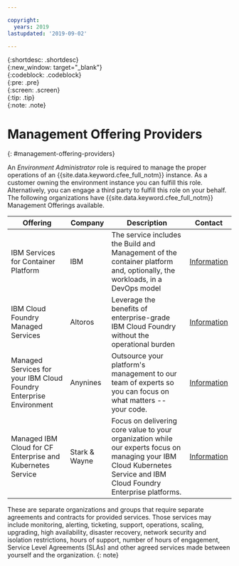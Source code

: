 ```yaml
---

copyright:
  years: 2019
lastupdated: '2019-09-02'

---
```


{:shortdesc: .shortdesc}  
{:new_window: target="_blank"}  
{:codeblock: .codeblock}  
{:pre: .pre}  
{:screen: .screen}  
{:tip: .tip}  
{:note: .note}  

# Management Offering Providers

{: #management-offering-providers}

An _Environment Administrator_ role is required to manage the proper operations of an {{site.data.keyword.cfee_full_notm}} instance. As a customer owning the environment instance you can fulfill this role. Alternatively, you can engage a third party to fulfill this role on your behalf. The following organizations have {{site.data.keyword.cfee_full_notm}} Management Offerings available.

Offering                                                           | Company  | Description                                                                                                               | Contact
------------------------------------------------------------------ | -------- | ------------------------------------------------------------------------------------------------------------------------- | ---------------------------------------------------------------------------------
IBM Services for Container Platform                                | IBM      | The service includes the Build and Management of the container platform and, optionally, the workloads, in a DevOps model | [Information](https://www.ibm.com/services/cloud/managed/infrastructure-services)
IBM Cloud Foundry Managed Services                                 | Altoros  | Leverage the benefits of enterprise-grade IBM Cloud Foundry without the operational burden                              | [Information](https://www.altoros.com/ibm-cloud-foundry-managed-services)
Managed Services for your IBM Cloud Foundry Enterprise Environment | Anynines | Outsource your platform's management to our team of experts so you can focus on what matters -- your code.              | [Information](https://www.anynines.com/operations/cfee)
Managed IBM Cloud for CF Enterprise and Kubernetes Service         | Stark & Wayne | Focus on delivering core value to your organization while our experts focus on managing your IBM Cloud Kubernetes Service and IBM Cloud Foundry Enterprise platforms. | [Information](https://starkandwayne.com/managed-ibm-cloud/index.html)


These are separate organizations and groups that require separate agreements and contracts for provided services. Those services may include monitoring, alerting, ticketing, support, operations, scaling, upgrading, high availability, disaster recovery, network security and isolation restrictions, hours of support, number of hours of engagement, Service Level Agreements (SLAs) and other agreed services made between yourself and the organization. 
{: note}
